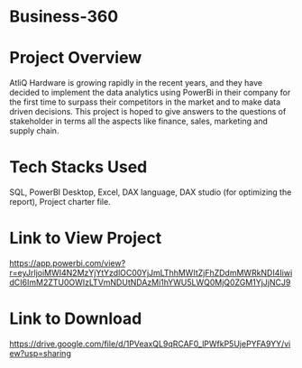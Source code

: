 # Business-360


# Project Overview
AtliQ Hardware is growing rapidly in the recent years, and they have decided to implement the data analytics using PowerBi in their company for the first time to surpass their competitors in the market and to make data driven decisions. This project is hoped to give answers to the questions of stakeholder in terms all the aspects like finance, sales, marketing and supply chain.

# Tech Stacks Used
SQL, PowerBI Desktop, Excel, DAX language, DAX studio (for optimizing the report), Project charter file.

# Link to View Project
https://app.powerbi.com/view?r=eyJrIjoiMWI4N2MzYjYtYzdlOC00YjJmLThhMWItZjFhZDdmMWRkNDI4IiwidCI6ImM2ZTU0OWIzLTVmNDUtNDAzMi1hYWU5LWQ0MjQ0ZGM1YjJjNCJ9

# Link to Download
https://drive.google.com/file/d/1PVeaxQL9qRCAF0_lPWfkP5UjePYFA9YY/view?usp=sharing
